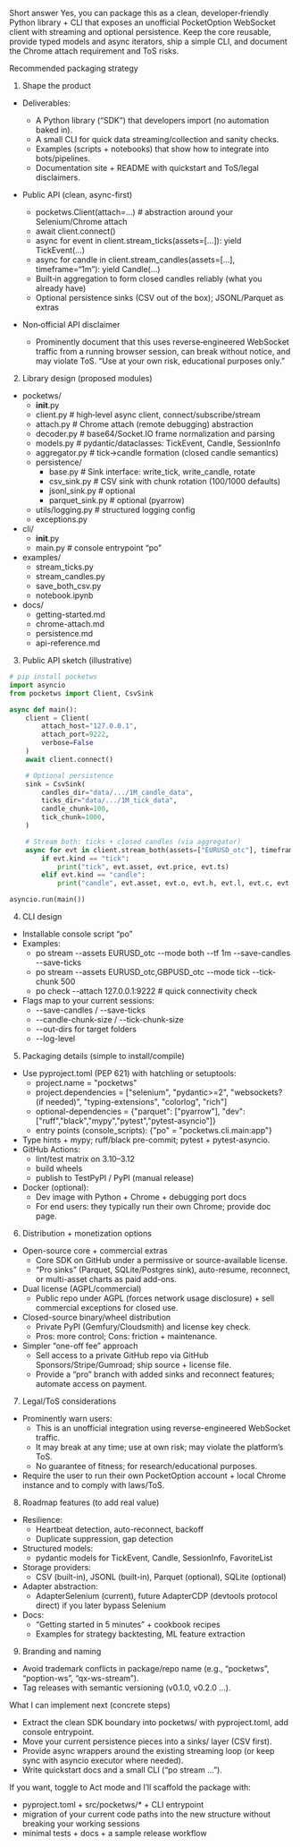 Short answer
Yes, you can package this as a clean, developer‑friendly Python library + CLI that exposes an unofficial PocketOption WebSocket client with streaming and optional persistence. Keep the core reusable, provide typed models and async iterators, ship a simple CLI, and document the Chrome attach requirement and ToS risks.

Recommended packaging strategy

1) Shape the product
- Deliverables:
  - A Python library (“SDK”) that developers import (no automation baked in).
  - A small CLI for quick data streaming/collection and sanity checks.
  - Examples (scripts + notebooks) that show how to integrate into bots/pipelines.
  - Documentation site + README with quickstart and ToS/legal disclaimers.

- Public API (clean, async-first)
  - pocketws.Client(attach=…)  # abstraction around your Selenium/Chrome attach
  - await client.connect()
  - async for event in client.stream_ticks(assets=[…]): yield TickEvent(…)
  - async for candle in client.stream_candles(assets=[…], timeframe=“1m”): yield Candle(…)
  - Built‑in aggregation to form closed candles reliably (what you already have)
  - Optional persistence sinks (CSV out of the box); JSONL/Parquet as extras

- Non‑official API disclaimer
  - Prominently document that this uses reverse‑engineered WebSocket traffic from a running browser session, can break without notice, and may violate ToS. “Use at your own risk, educational purposes only.”

2) Library design (proposed modules)
- pocketws/
  - __init__.py
  - client.py            # high‑level async client, connect/subscribe/stream
  - attach.py            # Chrome attach (remote debugging) abstraction
  - decoder.py           # base64/Socket.IO frame normalization and parsing
  - models.py            # pydantic/dataclasses: TickEvent, Candle, SessionInfo
  - aggregator.py        # tick→candle formation (closed candle semantics)
  - persistence/
    - base.py            # Sink interface: write_tick, write_candle, rotate
    - csv_sink.py        # CSV sink with chunk rotation (100/1000 defaults)
    - jsonl_sink.py      # optional
    - parquet_sink.py    # optional (pyarrow)
  - utils/logging.py     # structured logging config
  - exceptions.py
- cli/
  - __init__.py
  - main.py              # console entrypoint “po”
- examples/
  - stream_ticks.py
  - stream_candles.py
  - save_both_csv.py
  - notebook.ipynb
- docs/
  - getting-started.md
  - chrome-attach.md
  - persistence.md
  - api-reference.md

3) Public API sketch (illustrative)

```python
# pip install pocketws
import asyncio
from pocketws import Client, CsvSink

async def main():
    client = Client(
        attach_host="127.0.0.1",
        attach_port=9222,
        verbose=False
    )
    await client.connect()

    # Optional persistence
    sink = CsvSink(
        candles_dir="data/.../1M_candle_data",
        ticks_dir="data/.../1M_tick_data",
        candle_chunk=100,
        tick_chunk=1000,
    )

    # Stream both: ticks + closed candles (via aggregator)
    async for evt in client.stream_both(assets=["EURUSD_otc"], timeframe="1m", sink=sink):
        if evt.kind == "tick":
            print("tick", evt.asset, evt.price, evt.ts)
        elif evt.kind == "candle":
            print("candle", evt.asset, evt.o, evt.h, evt.l, evt.c, evt.ts)

asyncio.run(main())
```

4) CLI design
- Installable console script “po”
- Examples:
  - po stream --assets EURUSD_otc --mode both --tf 1m --save-candles --save-ticks
  - po stream --assets EURUSD_otc,GBPUSD_otc --mode tick --tick-chunk 500
  - po check --attach 127.0.0.1:9222   # quick connectivity check
- Flags map to your current sessions:
  - --save-candles / --save-ticks
  - --candle-chunk-size / --tick-chunk-size
  - --out-dirs for target folders
  - --log-level

5) Packaging details (simple to install/compile)
- Use pyproject.toml (PEP 621) with hatchling or setuptools:
  - project.name = "pocketws"
  - project.dependencies = ["selenium", "pydantic>=2", "websockets? (if needed)", "typing-extensions", "colorlog", "rich"]
  - optional-dependencies = {"parquet": ["pyarrow"], "dev": ["ruff","black","mypy","pytest","pytest-asyncio"]}
  - entry points (console_scripts): {"po" = "pocketws.cli.main:app"}
- Type hints + mypy; ruff/black pre-commit; pytest + pytest-asyncio.
- GitHub Actions:
  - lint/test matrix on 3.10–3.12
  - build wheels
  - publish to TestPyPI / PyPI (manual release)
- Docker (optional):
  - Dev image with Python + Chrome + debugging port docs
  - For end users: they typically run their own Chrome; provide doc page.

6) Distribution + monetization options
- Open-source core + commercial extras
  - Core SDK on GitHub under a permissive or source-available license.
  - “Pro sinks” (Parquet, SQLite/Postgres sink), auto-resume, reconnect, or multi-asset charts as paid add-ons.
- Dual license (AGPL/commercial)
  - Public repo under AGPL (forces network usage disclosure) + sell commercial exceptions for closed use.
- Closed-source binary/wheel distribution
  - Private PyPI (Gemfury/Cloudsmith) and license key check.
  - Pros: more control; Cons: friction + maintenance.
- Simpler “one-off fee” approach
  - Sell access to a private GitHub repo via GitHub Sponsors/Stripe/Gumroad; ship source + license file.
  - Provide a “pro” branch with added sinks and reconnect features; automate access on payment.

7) Legal/ToS considerations
- Prominently warn users:
  - This is an unofficial integration using reverse-engineered WebSocket traffic.
  - It may break at any time; use at own risk; may violate the platform’s ToS.
  - No guarantee of fitness; for research/educational purposes.
- Require the user to run their own PocketOption account + local Chrome instance and to comply with laws/ToS.

8) Roadmap features (to add real value)
- Resilience:
  - Heartbeat detection, auto-reconnect, backoff
  - Duplicate suppression, gap detection
- Structured models:
  - pydantic models for TickEvent, Candle, SessionInfo, FavoriteList
- Storage providers:
  - CSV (built-in), JSONL (built-in), Parquet (optional), SQLite (optional)
- Adapter abstraction:
  - AdapterSelenium (current), future AdapterCDP (devtools protocol direct) if you later bypass Selenium
- Docs:
  - “Getting started in 5 minutes” + cookbook recipes
  - Examples for strategy backtesting, ML feature extraction

9) Branding and naming
- Avoid trademark conflicts in package/repo name (e.g., “pocketws”, “poption-ws”, “qx-ws-stream”).
- Tag releases with semantic versioning (v0.1.0, v0.2.0 …).

What I can implement next (concrete steps)
- Extract the clean SDK boundary into pocketws/ with pyproject.toml, add console entrypoint.
- Move your current persistence pieces into a sinks/ layer (CSV first).
- Provide async wrappers around the existing streaming loop (or keep sync with asyncio executor where needed).
- Write quickstart docs and a small CLI (“po stream …”).

If you want, toggle to Act mode and I’ll scaffold the package with:
- pyproject.toml + src/pocketws/* + CLI entrypoint
- migration of your current code paths into the new structure without breaking your working sessions
- minimal tests + docs + a sample release workflow